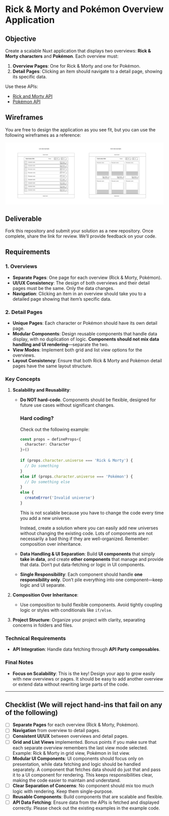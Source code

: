 # Rick & Morty and Pokémon Overview Application

## Objective

Create a scalable Nuxt application that displays two overviews: **Rick & Morty characters** and **Pokémon**. Each overview must:

1. **Overview Pages**: One for Rick & Morty and one for Pokémon.
2. **Detail Pages**: Clicking an item should navigate to a detail page, showing its specific data.

Use these APIs:

- [Rick and Morty API](https://rickandmortyapi.com/documentation)
- [Pokémon API](https://pokeapi.co/docs/v2)

## Wireframes

You are free to design the application as you see fit, but you can use the following wireframes as a reference:

[![Wireframes](./public/images/wireframes.svg)](./public/images/wireframes.svg)

## Deliverable

Fork this repository and submit your solution as a new repository. Once complete, share the link for review. We’ll provide feedback on your code.

## Requirements

### 1. Overviews

- **Separate Pages**: One page for each overview (Rick & Morty, Pokémon).
- **UI/UX Consistency**: The design of both overviews and their detail pages must be the same. Only the data changes.
- **Navigation**: Clicking an item in an overview should take you to a detailed page showing that item’s specific data.

### 2. Detail Pages

- **Unique Pages**: Each character or Pokémon should have its own detail page.
- **Modular Components**: Design reusable components that handle data display, with no duplication of logic. **Components should not mix data handling and UI rendering**—separate the two.
- **View Modes**: Implement both grid and list view options for the overviews.
- **Layout Consistency**: Ensure that both Rick & Morty and Pokémon detail pages have the same layout structure.

### Key Concepts

1. **Scalability and Reusability**:

   - **Do NOT hard-code**. Components should be flexible, designed for future use cases without significant changes.

     ### Hard coding?

     Check out the following example:

     ```ts
     const props = defineProps<{
       character: Character
     }>()

     if (props.character.universe === 'Rick & Morty') {
       // Do something
     }
     else if (props.character.universe === 'Pokémon') {
       // Do something else
     }
     else {
       createError('Invalid universe')
     }
     ```

     This is not scalable because you have to change the code every time you add a new universe.

     Instead, create a solution where you can easily add new universes without changing the existing code. Lots of components are not necessarily a bad thing if they are well-organized. Remember: composition over inheritance.

   - **Data Handling & UI Separation**: Build **UI components** that simply **take in data**, and create **other components** that manage and provide that data. Don’t put data-fetching or logic in UI components.
   - **Single Responsibility**: Each component should handle **one responsibility only**. Don’t pile everything into one component—keep logic and UI separate.

2. **Composition Over Inheritance**:

   - Use composition to build flexible components. Avoid tightly coupling logic or styles with conditionals like `if/else`.

3. **Project Structure**: Organize your project with clarity, separating concerns in folders and files.

### Technical Requirements

- **API Integration**: Handle data fetching through **API Party composables**.

### Final Notes

- **Focus on Scalability**: This is the key! Design your app to grow easily with new overviews or pages. It should be easy to add another overview or extend data without rewriting large parts of the code.

---

## Checklist (We will reject hand-ins that fail on any of the following)

- [ ] **Separate Pages** for each overview (Rick & Morty, Pokémon).
- [ ] **Navigation** from overview to detail pages.
- [ ] **Consistent UI/UX** between overviews and detail pages.
- [ ] **Grid and List Views** implemented. Bonus points if you make sure that each separate overview remembers the last view mode selected. Example: Rick & Morty in grid view, Pokémon in list view.
- [ ] **Modular UI Components**: UI components should focus only on presentation, while data fetching and logic should be handled separately. A component that fetches data should do just that and pass it to a UI component for rendering. This keeps responsibilities clear, making the code easier to maintain and understand.
- [ ] **Clear Separation of Concerns**: No component should mix too much logic with rendering. Keep them single-purpose.
- [ ] **Reusable Components**: Build components that are scalable and flexible.
- [ ] **API Data Fetching**: Ensure data from the APIs is fetched and displayed correctly. Please check out the existing examples in the example code.
